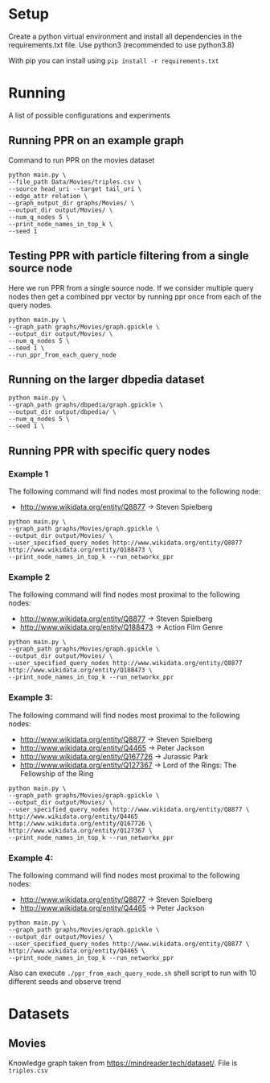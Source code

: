 # Setup
Create a python virtual environment and install all dependencies in the requirements.txt file.
Use python3 (recommended to use python3.8)

With pip you can install using `pip install -r requirements.txt`

# Running
A list of possible configurations and experiments

## Running PPR on an example graph
Command to run PPR on the movies dataset
```
python main.py \
--file_path Data/Movies/triples.csv \
--source head_uri --target tail_uri \
--edge_attr relation \
--graph_output_dir graphs/Movies/ \
--output_dir output/Movies/ \
--num_q_nodes 5 \
--print_node_names_in_top_k \
--seed 1
```

## Testing PPR with particle filtering from a single source node
Here we run PPR from a single source node. If we consider multiple query nodes then get a combined ppr vector by running ppr once from each of the query nodes.

```
python main.py \
--graph_path graphs/Movies/graph.gpickle \
--output_dir output/Movies/ \
--num_q_nodes 5 \
--seed 1 \
--run_ppr_from_each_query_node
```

## Running on the larger dbpedia dataset

```
python main.py \
--graph_path graphs/dbpedia/graph.gpickle \
--output_dir output/dbpedia/ \
--num_q_nodes 5 \
--seed 1 \
```

## Running PPR with specific query nodes

### Example 1
The following command will find nodes most proximal to the following node:
* http://www.wikidata.org/entity/Q8877 -> Steven Spielberg
```
python main.py \
--graph_path graphs/Movies/graph.gpickle \
--output_dir output/Movies/ \
--user_specified_query_nodes http://www.wikidata.org/entity/Q8877 http://www.wikidata.org/entity/Q188473 \
--print_node_names_in_top_k --run_networkx_ppr
```

### Example 2
The following command will find nodes most proximal to the following nodes:
* http://www.wikidata.org/entity/Q8877 -> Steven Spielberg
* http://www.wikidata.org/entity/Q188473 -> Action Film Genre
```
python main.py \
--graph_path graphs/Movies/graph.gpickle \
--output_dir output/Movies/ \
--user_specified_query_nodes http://www.wikidata.org/entity/Q8877 http://www.wikidata.org/entity/Q188473 \
--print_node_names_in_top_k --run_networkx_ppr
```

### Example 3:
The following command will find nodes most proximal to the following nodes:
* http://www.wikidata.org/entity/Q8877 -> Steven Spielberg
* http://www.wikidata.org/entity/Q4465 -> Peter Jackson
* http://www.wikidata.org/entity/Q167726 -> Jurassic Park
* http://www.wikidata.org/entity/Q127367 -> Lord of the Rings: The Fellowship of the Ring
```
python main.py \
--graph_path graphs/Movies/graph.gpickle \
--output_dir output/Movies/ \
--user_specified_query_nodes http://www.wikidata.org/entity/Q8877 \
http://www.wikidata.org/entity/Q4465 http://www.wikidata.org/entity/Q167726 \
http://www.wikidata.org/entity/Q127367 \
--print_node_names_in_top_k --run_networkx_ppr
```

### Example 4:
The following command will find nodes most proximal to the following nodes:
* http://www.wikidata.org/entity/Q8877 -> Steven Spielberg
* http://www.wikidata.org/entity/Q4465 -> Peter Jackson
```
python main.py \
--graph_path graphs/Movies/graph.gpickle \
--output_dir output/Movies/ \
--user_specified_query_nodes http://www.wikidata.org/entity/Q8877 \
http://www.wikidata.org/entity/Q4465 \
--print_node_names_in_top_k --run_networkx_ppr
```

Also can execute `./ppr_from_each_query_node.sh` shell script to run with 10 different seeds and observe trend

# Datasets

## Movies
Knowledge graph taken from https://mindreader.tech/dataset/. File is `triples.csv`